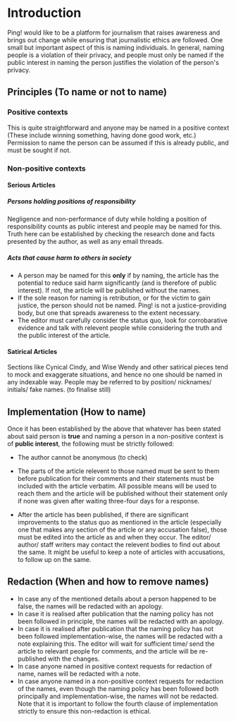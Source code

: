 # Introduction
Ping! would like to be a platform for journalism that raises awareness and brings out change while
ensuring that journalistic ethics are followed. One small but important aspect of this is naming individuals.
In general, naming people is a violation of their privacy, and people must only be named if the public 
interest in naming the person justifies the violation of the person's privacy.
## Principles (To name or not to name)
### Positive contexts
This is quite straightforward and anyone may be named in a positive context (These include winning something, having done good work, etc.) Permission to name the person can be assumed if this is already public, and must be sought if not.

### Non-positive contexts

#### Serious Articles
##### Persons holding positions of responsibility
Negligence and non-performance of duty while holding a position of responsibility counts as public interest and people may be named for this. Truth here can be established by checking the research done and facts presented by the author, as well as any email threads.

##### Acts that cause harm to others in society
+ A person may be named for this __only__ if by naming, the article has the potential to reduce said harm significantly (and is therefore of public interest). If not, the article will be published without the names. 
+ If the sole reason for naming is retribution, or for the victim to gain justice, the person should not be named. Ping! is not a justice-providing body, but one that spreads awareness to the extent necessary.
+ The editor must carefully consider the status quo, look for corrobarative evidence and talk with relevent people while considering the truth and the public interest of the article. 

#### Satirical Articles
Sections like Cynical Cindy, and Wise Wendy and other satirical pieces tend to mock and exaggerate situations, and hence no one should be named in any indexable way. People may be referred to by position/ nicknames/ initials/ fake names. (to finalise still)

## Implementation (How to name)
Once it has been established by the above that whatever has been stated about said 
person is __true__  and naming a person in a non-positive context is of __public interest__, the following must be strictly followed:

+ The author cannot be anonymous (to check)

+ The parts of the article relevent to those named must be sent to them before publication for their comments
and their statements must be included with the article verbatim. All possible means will 
be used to reach them and the article will be published without their statement only if 
none was given after waiting three-four days for a response.

+ After the article has been published, if there are significant improvements to the status quo as mentioned 
in the article (especially one that makes any section of the article or any accusation false), those must be edited into the article as and when they occur. The editor/ author/ staff writers may contact the relevent bodies to find out about the same. It might be useful to keep a note of articles with accusations, to follow up on the same.

## Redaction (When and how to remove names)
+ In case any of the mentioned details about a person happened to be false, the names will be redacted with an apology.
+ In case it is realised after publication that the naming policy has not been followed in principle, the names will be redacted with an apology.
+ In case it is realised after publication that the naming policy has not been followed implementation-wise, the names will be redacted with a note explaining this. The editor will wait for sufficient time/ send the article to relevant people for comments, and the article will be re-published with the changes.
+ In case anyone named in positive context requests for redaction of name, names will be redacted with a note.
+ In case anyone named in a non-positive context requests for redaction of the names, even though the naming policy has been followed both principally and implementation-wise, the names will not be redacted. Note that it is important to follow the fourth clause of implementation strictly to ensure this non-redaction is ethical.



